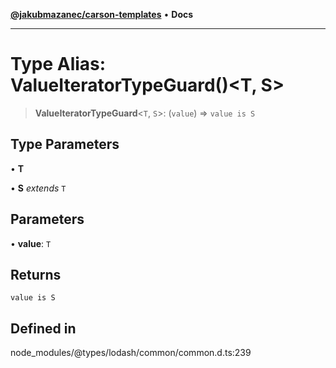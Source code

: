 [**@jakubmazanec/carson-templates**](../../../README.md) • **Docs**

---

# Type Alias: ValueIteratorTypeGuard()\<T, S\>

> **ValueIteratorTypeGuard**\<`T`, `S`\>: (`value`) => `value is S`

## Type Parameters

• **T**

• **S** _extends_ `T`

## Parameters

• **value**: `T`

## Returns

`value is S`

## Defined in

node_modules/@types/lodash/common/common.d.ts:239
